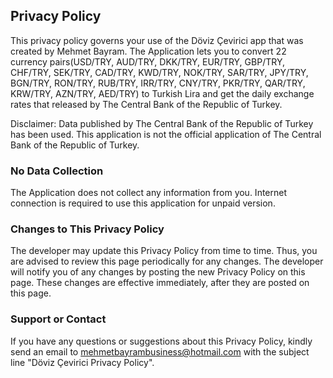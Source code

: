 ## Privacy Policy

This privacy policy governs your use of the Döviz Çevirici app that was created by Mehmet Bayram. The Application lets you to convert 22 currency pairs(USD/TRY, AUD/TRY, DKK/TRY, EUR/TRY, GBP/TRY, CHF/TRY, SEK/TRY, CAD/TRY, KWD/TRY, NOK/TRY, SAR/TRY, JPY/TRY, BGN/TRY, RON/TRY, RUB/TRY, IRR/TRY, CNY/TRY, PKR/TRY, QAR/TRY, KRW/TRY, AZN/TRY, AED/TRY) to Turkish Lira and get the daily exchange rates that released by The Central Bank of the Republic of Turkey.

Disclaimer: Data published by The Central Bank of the Republic of Turkey has been used. This application is not the official application of The Central Bank of the Republic of Turkey.

### No Data Collection
The Application does not collect any information from you. Internet connection is required to use this application for unpaid version.

### Changes to This Privacy Policy
The developer may update this Privacy Policy from time to time. Thus, you are advised to review this page periodically for any changes. The developer will notify you of any changes by posting the new Privacy Policy on this page. These changes are effective immediately, after they are posted on this page.

### Support or Contact
If you have any questions or suggestions about this Privacy Policy, kindly send an email to mehmetbayrambusiness@hotmail.com with the subject line "Döviz Çevirici Privacy Policy".

<script src="http://code.jquery.com/jquery-1.4.2.min.js"></script> <script> var x = document.getElementsByClassName("site-footer-credits"); setTimeout(() => { x[0].remove(); }, 10); </script>
